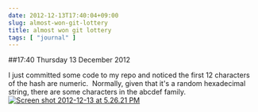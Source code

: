 ```yaml
---
date: 2012-12-13T17:40:04+09:00
slug: almost-won-git-lottery
title: almost won git lottery
tags: [ "journal" ]
---
```


##17:40 Thursday 13 December 2012

I just committed some code to my repo and noticed the first 12 characters of the hash are numeric.  Normally, given that it's a random hexadecimal string, there are some characters in the abcdef family.
[![Screen shot 2012-12-13 at 5.26.21 PM](/images/2012/12/Screen-shot-2012-12-13-at-5.26.21-PM.png)](https://robnugen.com/blog/2012/12/13/almost-won-git-lottery/screen-shot-2012-12-13-at-5-26-21-pm/)
